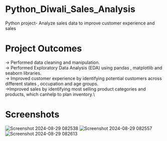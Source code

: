 # Python_Diwali_Sales_Analysis
Python project- Analyze  sales data to improve customer experience and sales

# Project Outcomes
-> Performed data cleaning and manipulation.\
-> Performed Exploratory Data Analysis (EDA) using pandas , matplotlib and seaborn libraries.\
-> Improved customer experience by identifying potential customers across different states , 
   occupation and age groups.\
->Improved sales by identifying most selling product categories and products, which canhelp to plan
  inventory.\
# Screenshots
![Screenshot 2024-08-29 082538](https://github.com/user-attachments/assets/696175d7-97b2-4776-942f-ef48f5e330d5)
![Screenshot 2024-08-29 082557](https://github.com/user-attachments/assets/bf8fc211-e113-4915-a1a5-a8e4867ee281)
![Screenshot 2024-08-29 082613](https://github.com/user-attachments/assets/3daf8f09-0af1-4ce5-a471-309aed448215)
